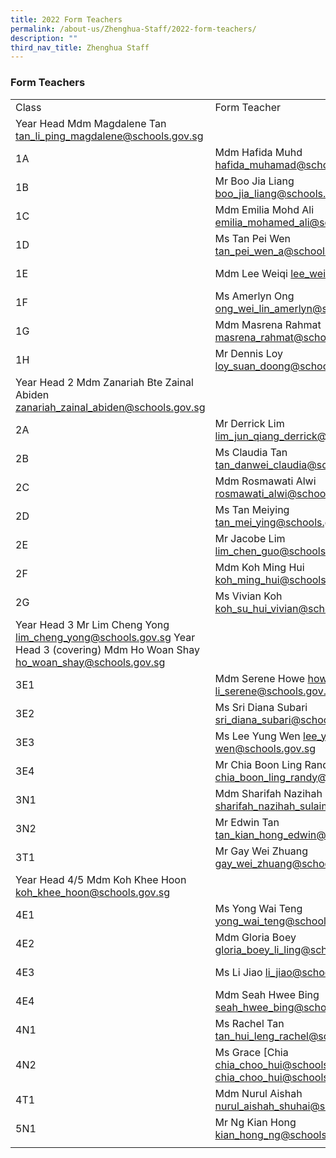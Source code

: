 ```yaml
---
title: 2022 Form Teachers
permalink: /about-us/Zhenghua-Staff/2022-form-teachers/
description: ""
third_nav_title: Zhenghua Staff
---
```

### Form Teachers

|  |  |  |  |
|---|---|---|---|
| Class | Form Teacher | Form Teacher | Form Teacher |
| Year Head Mdm Magdalene Tan [tan_li_ping_magdalene@schools.gov.sg](tan_li_ping_magdalene@schools.gov.sg) |  |  |  |
| 1A | Mdm Hafida Muhd [hafida_muhamad@schools.gov.sg](hafida_muhamad@schools.gov.sg) | Ms Tay Limin [tay_limin@schools.gov.sg](tay_limin@schools.gov.sg) | Mr Muhd Faisal Ramli [muhammad_faisal_ramli@schools.gov.sg](muhammad_faisal_ramli@schools.gov.sg) |
| 1B | Mr Boo Jia Liang [boo_jia_liang@schools.gov.sg](boo_jia_liang@schools.gov.sg) | Ms Valerie Chia [chia_wei_ting_valerie@schools.gov.sg](chia_wei_ting_valerie@schools.gov.sg) |  |
| 1C | Mdm Emilia Mohd Ali [emilia_mohamed_ali@schools.gov.sg](emilia_mohamed_ali@schools.gov.sg) | Ms Kwek Co Hui [kwek_co_hui@schools.gov.sg](kwek_co_hui@schools.gov.sg) |  |
| 1D | Ms Tan Pei Wen [tan_pei_wen_a@schools.gov.sg](tan_pei_wen_a@schools.gov.sg) | Mdm Chee Pei Jiun [chee_pei_jiun_a@schools.gov.sg](chee_pei_jiun_a@schools.gov.sg) |  |
| 1E | Mdm Lee Weiqi [lee_weiqi@schools.gov.sg](lee_weiqi@schools.gov.sg) | Ms Sakinah Md Supiyan [sakinah_mohamed_supiyan@schools.gov.sg](sakinah_mohamed_supiyan@schools.gov.sg) |  |
| 1F | Ms Amerlyn Ong [ong_wei_lin_amerlyn@schools.gov.sg](ong_wei_lin_amerlyn@schools.gov.sg) | Mr Liang Kar Weng [liang_kar_weng@schools.gov.sg](liang_kar_weng@schools.gov.sg) |  |
| 1G | Mdm Masrena Rahmat [masrena_rahmat@schools.gov.sg](masrena_rahmat@schools.gov.sg) | Mr Aaron Justin Tan [aaron_justin_tan_wen@schools.gov.sg](aaron_justin_tan_wen@schools.gov.sg) |  |
| 1H | Mr Dennis Loy [loy_suan_doong@schools.gov.sg](loy_suan_doong@schools.gov.sg) | Ms Jamie Foo [foo_jie_min_jamie@schools.gov.sg](foo_jie_min_jamie@schools.gov.sg) |  |
| Year Head 2 Mdm Zanariah Bte Zainal Abiden [zanariah_zainal_abiden@schools.gov.sg](zanariah_zainal_abiden@schools.gov.sg) |  |  |  |
| 2A | Mr Derrick Lim [lim_jun_qiang_derrick@schools.gov.sg](lim_jun_qiang_derrick@schools.gov.sg) | Ms Darlene John Johney [darlene_john_johney@schools.gov.sg](darlene_john_johney@schools.gov.sg) |  |
| 2B | Ms Claudia Tan [tan_danwei_claudia@schools.gov.sg](tan_danwei_claudia@schools.gov.sg) | Mr Faizal Bin Bohari [faizal_bohari@schools.gov.sg](faizal_bohari@schools.gov.sg) |  |
| 2C | Mdm Rosmawati Alwi [rosmawati_alwi@schools.gov.sg](rosmawati_alwi@schools.gov.sg) | Mr Andrew Kan kan_andrew@schools.gov.sg |  |
| 2D | Ms Tan Meiying [tan_mei_ying@schools.gov.sg](tan_mei_ying@schools.gov.sg) |  |  |
| 2E | Mr Jacobe Lim [lim_chen_guo@schools.gov.sg](lim_chen_guo@schools.gov.sg) | Ms Cynthia Loh [loh_so_boey@schools.gov.sg](loh_so_boey@schools.gov.sg) |  |
| 2F | Mdm Koh Ming Hui [koh_ming_hui@schools.gov.sg](koh_ming_hui@schools.gov.sg) | Mdm Karen Choo [choo_karen@schools.gov.sg](choo_karen@schools.gov.sg) | Mdm Saratha (Mrs Selvam) [saratha_devi_ramasamy@schools.gov.sg](saratha_devi_ramasamy@schools.gov.sg) |
| 2G | Ms Vivian Koh [koh_su_hui_vivian@schools.gov.sg](koh_su_hui_vivian@schools.gov.sg) | Ms Siti Nurbasyirah Azahar [siti_nurbasyirah_azahar@schools.gov.sg](siti_nurbasyirah_azahar@schools.gov.sg) |  |
| Year Head 3 Mr Lim Cheng Yong [lim_cheng_yong@schools.gov.sg](lim_cheng_yong@schools.gov.sg)  Year Head 3 (covering) Mdm Ho Woan Shay [ho_woan_shay@schools.gov.sg](ho_woan_shay@schools.gov.sg) |  |  |  |
| 3E1 | Mdm Serene Howe [howe_joo-li_serene@schools.gov.sg](howe_joo-li_serene@schools.gov.sg) | Mr Samuel Lim [samuel_lim_kok_boon@schools.gov.sg](samuel_lim_kok_boon@schools.gov.sg) |  |
| 3E2 | Ms Sri Diana Subari [sri_diana_subari@schools.gov.sg](sri_diana_subari@schools.gov.sg) | Mr Peter Ng [ng_seng_huat@schools.gov.sg](ng_seng_huat@schools.gov.sg) |  |
| 3E3 | Ms Lee Yung Wen [lee_yung-wen@schools.gov.sg](lee_yung-wen@schools.gov.sg) | Mdm Felicity Lim [lim_sy_hing_felicity@schools.gov.sg](lim_sy_hing_felicity@schools.gov.sg) |  |
| 3E4 | Mr Chia Boon Ling Randy [chia_boon_ling_randy@schools.gov.sg](chia_boon_ling_randy@schools.gov.sg) | Mdm Tan Li Leng Agnes [tan_li_leng@schools.gov.sg](tan_li_leng@schools.gov.sg) |  |
| 3N1 | Mdm Sharifah Nazihah Sulaiman [sharifah_nazihah_sulaiman@schools.gov.sg](sharifah_nazihah_sulaiman@schools.gov.sg) | Mdm Tan Fong Yee [tan_fong_yee@schools.gov.sg](tan_fong_yee@schools.gov.sg) |  |
| 3N2 | Mr Edwin Tan [tan_kian_hong_edwin@schools.gov.sg](tan_kian_hong_edwin@schools.gov.sg) | Mr Widad Wahid [widad_wahid@schools.gov.sg](widad_wahid@schools.gov.sg) |  |
| 3T1 | Mr Gay Wei Zhuang [gay_wei_zhuang@schools.gov.sg](gay_wei_zhuang@schools.gov.sg) | Mdm Goh Lay Ping Justina [goh_lay_ping_justina@schools.gov.sg](goh_lay_ping_justina@schools.gov.sg) |  |
| Year Head 4/5 Mdm Koh Khee Hoon [koh_khee_hoon@schools.gov.sg](koh_khee_hoon@schools.gov.sg) |  |  |  |
| 4E1 | Ms Yong Wai Teng [yong_wai_teng@schools.gov.sg](yong_wai_teng@schools.gov.sg) | Ms Anna Low [low_li_leen_anna@schools.gov.sg](low_li_leen_anna@schools.gov.sg) |  |
| 4E2 | Mdm Gloria Boey [gloria_boey_li_ling@schools.gov.sg](gloria_boey_li_ling@schools.gov.sg) | Ms Marinah Mohdar [marinah_mohdar@schools.gov.sg](marinah_mohdar@schools.gov.sg) |  |
| 4E3 | Ms Li Jiao [li_jiao@schools.gov.sg](li_jiao@schools.gov.sg) | Ms Natalie Tan [tan_li_er_natalie@schools.gov.sg](tan_li_er_natalie@schools.gov.sg) |  |
| 4E4 | Mdm Seah Hwee Bing [seah_hwee_bing@schools.gov.sg](seah_hwee_bing@schools.gov.sg) | Mr Sebastian Ang [sebastian_ang_tau@schools.gov.sg](sebastian_ang_tau@schools.gov.sg) |  |
| 4N1 | Ms Rachel Tan [tan_hui_leng_rachel@schools.gov.sg](tan_hui_leng_rachel@schools.gov.sg) | Mr Shamsul Idris [shamsul_idris@schools.gov.sg](shamsul_idris@schools.gov.sg) |  |
| 4N2 | Ms Grace [Chia chia_choo_hui@schools.gov.sg](Chia chia_choo_hui@schools.gov.sg) | Mdm Nur Elfianie  [nur_elfianie_abdul_samad@schools.gov.sg](nur_elfianie_abdul_samad@schools.gov.sg) | Mr Lim Michael [lim_michael@schools.gov.sg](lim_michael@schools.gov.sg) |
| 4T1 | Mdm Nurul Aishah [nurul_aishah_shuhai@schools.gov.sg](nurul_aishah_shuhai@schools.gov.sg) | Ms Tan Cheng Cheng Angela [tan_cheng_cheng_angela@schools.gov.sg](tan_cheng_cheng_angela@schools.gov.sg) |  |
| 5N1 | Mr Ng Kian Hong [kian_hong_ng@schools.gov.sg](kian_hong_ng@schools.gov.sg) | Mdm Liu Fen [liu_fen@schools.gov.sg](liu_fen@schools.gov.sg)|  |
|  |  |  |  |